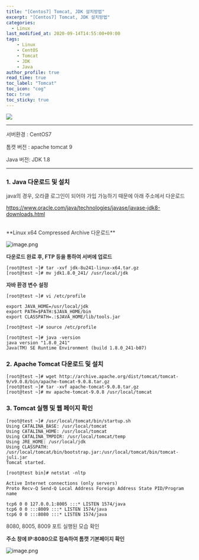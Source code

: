 ```yaml
---
title: "[Centos7] Tomcat, JDK 설치방법"
excerpt: "[Centos7] Tomcat, JDK 설치방법"
categories: 
  - Linux
last_modified_at: 2020-09-14T14:55:00+09:00
tags: 
    - Linux
    - CentOS
    - Tomcat
    - JDK
    - Java
author_profile: true
read_time: true
toc_label: "Tomcat" 
toc_icon: "cog" 
toc: true
toc_sticky: true
---
```

![](https://blog.kakaocdn.net/dn/4Ka59/btqC49T2Bzl/EegI0P2KW1K5FQTXBlekYk/img.png)

- - -

<span style="color:  #333333;;">서버환경 : CentOS7</span>

<span style="color:  #333333;;">톰캣 버전 : apache tomcat 9</span>

<span style="color:  #333333;;">Java 버전: JDK 1.8</span>

- - -

### **1.** **Java 다운로드 및 설치**

<span style="color:  #333333;;">java의 경우, 오라클 로그인이 되어야 가입 가능하기 때문에 아래 주소에서 다운로드</span>

https://www.oracle.com/java/technologies/javase/javase-jdk8-downloads.html﻿

<br>
<span style="color:  #333333;;">**Linux x64 Compressed Archive 다운로드**</span>

![image.png](https://github.com/youngfromseoul/youngfromseoul.github.io/assets/images/tomcat1.png?raw=true)

<span style="color:  #333333;;">**다운로드 완료 후, FTP 등을 통하여 서버에 업로드**</span>
<br>
```
[root@test ~]# tar -xvf jdk-8u241-linux-x64.tar.gz 
[root@test ~]# mv jdk1.8.0_241/ /usr/local/jdk
```

<span style="color:  #333333;;"></span>

<span style="color:  #333333;;">**자바 환경 변수 설정**</span>
<br>
```
[root@test ~]# vi /etc/profile 

export JAVA_HOME=/usr/local/jdk 
export PATH=$PATH:$JAVA_HOME/bin 
export CLASSPATH=.:$JAVA_HOME/lib/tools.jar 

[root@test ~]# source /etc/profile 

[root@test ~]# java -version 
java version "1.8.0_241" 
Java(TM) SE Runtime Environment (build 1.8.0_241-b07)
```

<span style="color:  #333333;;"></span>

### **2.** **Apache Tomcat 다운로드 및 설치**

```
[root@test ~]# wget http://archive.apache.org/dist/tomcat/tomcat-9/v9.0.8/bin/apache-tomcat-9.0.8.tar.gz 
[root@test ~]# tar -xvf apache-tomcat-9.0.8.tar.gz 
[root@test ~]# mv apache-tomcat-9.0.8 /usr/local/tomcat
```

<span style="color:  #333333;;"></span>

### **3\. Tomcat 실행 및 웹 페이지 확인**

```
[root@test ~]# /usr/local/tomcat/bin/startup.sh 
Using CATALINA_BASE: /usr/local/tomcat 
Using CATALINA_HOME: /usr/local/tomcat 
Using CATALINA_TMPDIR: /usr/local/tomcat/temp 
Using JRE_HOME: /usr/local/jdk 
Using CLASSPATH: /usr/local/tomcat/bin/bootstrap.jar:/usr/local/tomcat/bin/tomcat-juli.jar 
Tomcat started.
```

```
[root@test bin]# netstat -nltp 

Active Internet connections (only servers) 
Proto Recv-Q Send-Q Local Address Foreign Address State PID/Program name 

tcp6 0 0 127.0.0.1:8005 :::* LISTEN 1574/java 
tcp6 0 0 :::8009 :::* LISTEN 1574/java 
tcp6 0 0 :::8080 :::* LISTEN 1574/java
```

<span style="color:  #333333;;">8080, 8005, 8009 포트 실행된 모습 확인</span>

<span style="color:  #333333;;"></span>

<span style="color:  #333333;;"></span>

<span style="color:  #333333;;">**주소 창에 IP:8080으로 접속하여 톰캣 기본페이지 확인**</span>

![image.png](https://github.com/youngfromseoul/youngfromseoul.github.io/assets/images/tomcat2.png?raw=true)

